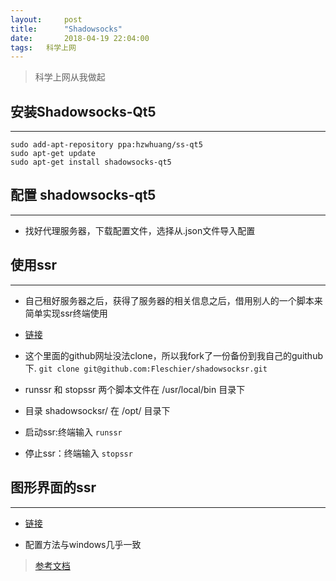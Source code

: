 ```yaml
---
layout:     post
title:      "Shadowsocks"
date:       2018-04-19 22:04:00
tags:   科学上网
---
```

> 科学上网从我做起  

## 安装Shadowsocks-Qt5
---
```
sudo add-apt-repository ppa:hzwhuang/ss-qt5
sudo apt-get update
sudo apt-get install shadowsocks-qt5
```
## 配置 shadowsocks-qt5
---
- 找好代理服务器，下载配置文件，选择从.json文件导入配置


## 使用ssr
---

- 自己租好服务器之后，获得了服务器的相关信息之后，借用别人的一个脚本来简单实现ssr终端使用

- [链接](https://showzeng.itscoder.com/shadowsocksr/2017/12/02/use-ssr-under-linux)

- 这个里面的github网址没法clone，所以我fork了一份备份到我自己的guithub下. `git clone git@github.com:Fleschier/shadowsocksr.git`

- runssr 和 stopssr 两个脚本文件在 /usr/local/bin 目录下

- 目录 shadowsocksr/ 在 /opt/ 目录下

- 启动ssr:终端输入 `runssr`

- 停止ssr：终端输入 `stopssr`


## 图形界面的ssr
---

- [链接](https://github.com/erguotou520/electron-ssr/releases)

- 配置方法与windows几乎一致

> [参考文档](https://www.litcc.com/2016/12/29/Ubuntu16-shadowsocks-pac/)
